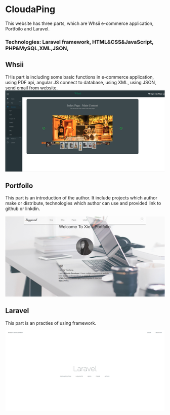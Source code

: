 # CloudaPing
 This website has three parts, which are Whsii e-commerce application, Portfoilo and Laravel.
### Technologies: Laravel framework, HTML&CSS&JavaScript, PHP&MySQL,XML,JSON,
## Whsii
THis part is including some basic functions in e-commerce application, using PDF api, angular JS connect to database, using XML, using JSON, send email from website.
<img src="https://github.com/Reggiecril/reggiecril/blob/master/ExampleImage/Whsii.png">

## Portfoilo
This part is an introduction of the author. It include projects which author make or distribute, technologies which author can use and provided link to github or linkdin.

<img src="https://github.com/Reggiecril/reggiecril/blob/master/ExampleImage/Portfoilo.png">

## Laravel 

This part is an practies of using framework.

<img src="https://github.com/Reggiecril/reggiecril/blob/master/ExampleImage/Laravel.png">

